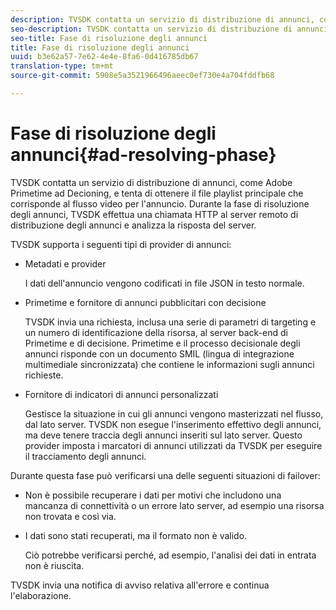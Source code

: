 ```yaml
---
description: TVSDK contatta un servizio di distribuzione di annunci, come Adobe Primetime ad Decioning, e tenta di ottenere il file playlist principale che corrisponde al flusso video per l'annuncio. Durante la fase di risoluzione degli annunci, TVSDK effettua una chiamata HTTP al server remoto di distribuzione degli annunci e analizza la risposta del server.
seo-description: TVSDK contatta un servizio di distribuzione di annunci, come Adobe Primetime ad Decioning, e tenta di ottenere il file playlist principale che corrisponde al flusso video per l'annuncio. Durante la fase di risoluzione degli annunci, TVSDK effettua una chiamata HTTP al server remoto di distribuzione degli annunci e analizza la risposta del server.
seo-title: Fase di risoluzione degli annunci
title: Fase di risoluzione degli annunci
uuid: b3e62a57-7e62-4e4e-8fa6-0d416785db67
translation-type: tm+mt
source-git-commit: 5908e5a3521966496aeec0ef730e4a704fddfb68

---
```



# Fase di risoluzione degli annunci{#ad-resolving-phase}

TVSDK contatta un servizio di distribuzione di annunci, come Adobe Primetime ad Decioning, e tenta di ottenere il file playlist principale che corrisponde al flusso video per l&#39;annuncio. Durante la fase di risoluzione degli annunci, TVSDK effettua una chiamata HTTP al server remoto di distribuzione degli annunci e analizza la risposta del server.

TVSDK supporta i seguenti tipi di provider di annunci:

* Metadati e provider

   I dati dell&#39;annuncio vengono codificati in file JSON in testo normale.
* Primetime e fornitore di annunci pubblicitari con decisione

   TVSDK invia una richiesta, inclusa una serie di parametri di targeting e un numero di identificazione della risorsa, al server back-end di Primetime e di decisione. Primetime e il processo decisionale degli annunci risponde con un documento SMIL (lingua di integrazione multimediale sincronizzata) che contiene le informazioni sugli annunci richieste.
* Fornitore di indicatori di annunci personalizzati

   Gestisce la situazione in cui gli annunci vengono masterizzati nel flusso, dal lato server. TVSDK non esegue l&#39;inserimento effettivo degli annunci, ma deve tenere traccia degli annunci inseriti sul lato server. Questo provider imposta i marcatori di annunci utilizzati da TVSDK per eseguire il tracciamento degli annunci.

Durante questa fase può verificarsi una delle seguenti situazioni di failover:

* Non è possibile recuperare i dati per motivi che includono una mancanza di connettività o un errore lato server, ad esempio una risorsa non trovata e così via.
* I dati sono stati recuperati, ma il formato non è valido.

   Ciò potrebbe verificarsi perché, ad esempio, l&#39;analisi dei dati in entrata non è riuscita.

TVSDK invia una notifica di avviso relativa all&#39;errore e continua l&#39;elaborazione.

